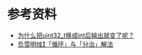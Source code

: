 # 参考资料
- [为什么把uint32_t换成int后输出就变了呢？](https://www.zhihu.com/question/363214034)
- [负雪明烛】「循环」与「分治」解法](https://leetcode-cn.com/problems/reverse-bits/solution/fu-xue-ming-zhu-xun-huan-yu-fen-zhi-jie-hoakf/)